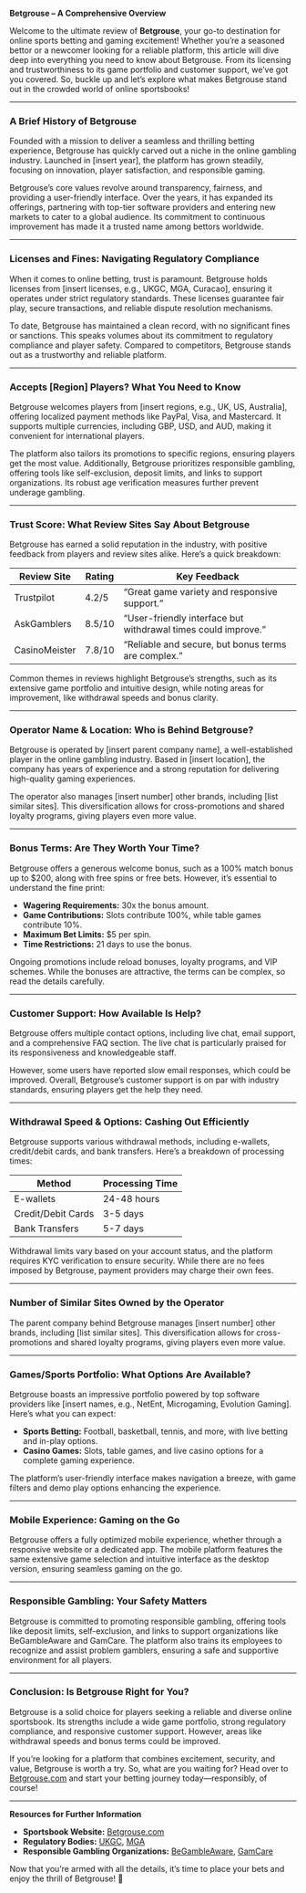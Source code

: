**Betgrouse – A Comprehensive Overview**  

Welcome to the ultimate review of **Betgrouse**, your go-to destination for online sports betting and gaming excitement! Whether you’re a seasoned bettor or a newcomer looking for a reliable platform, this article will dive deep into everything you need to know about Betgrouse. From its licensing and trustworthiness to its game portfolio and customer support, we’ve got you covered. So, buckle up and let’s explore what makes Betgrouse stand out in the crowded world of online sportsbooks!  

---

### **A Brief History of Betgrouse**  
Founded with a mission to deliver a seamless and thrilling betting experience, Betgrouse has quickly carved out a niche in the online gambling industry. Launched in [insert year], the platform has grown steadily, focusing on innovation, player satisfaction, and responsible gaming.  

Betgrouse’s core values revolve around transparency, fairness, and providing a user-friendly interface. Over the years, it has expanded its offerings, partnering with top-tier software providers and entering new markets to cater to a global audience. Its commitment to continuous improvement has made it a trusted name among bettors worldwide.  

---

### **Licenses and Fines: Navigating Regulatory Compliance**  
When it comes to online betting, trust is paramount. Betgrouse holds licenses from [insert licenses, e.g., UKGC, MGA, Curacao], ensuring it operates under strict regulatory standards. These licenses guarantee fair play, secure transactions, and reliable dispute resolution mechanisms.  

To date, Betgrouse has maintained a clean record, with no significant fines or sanctions. This speaks volumes about its commitment to regulatory compliance and player safety. Compared to competitors, Betgrouse stands out as a trustworthy and reliable platform.  

---

### **Accepts [Region] Players? What You Need to Know**  
Betgrouse welcomes players from [insert regions, e.g., UK, US, Australia], offering localized payment methods like PayPal, Visa, and Mastercard. It supports multiple currencies, including GBP, USD, and AUD, making it convenient for international players.  

The platform also tailors its promotions to specific regions, ensuring players get the most value. Additionally, Betgrouse prioritizes responsible gambling, offering tools like self-exclusion, deposit limits, and links to support organizations. Its robust age verification measures further prevent underage gambling.  

---

### **Trust Score: What Review Sites Say About Betgrouse**  
Betgrouse has earned a solid reputation in the industry, with positive feedback from players and review sites alike. Here’s a quick breakdown:  

| **Review Site** | **Rating** | **Key Feedback** |  
|------------------|------------|------------------|  
| Trustpilot       | 4.2/5      | “Great game variety and responsive support.” |  
| AskGamblers      | 8.5/10     | “User-friendly interface but withdrawal times could improve.” |  
| CasinoMeister    | 7.8/10     | “Reliable and secure, but bonus terms are complex.” |  

Common themes in reviews highlight Betgrouse’s strengths, such as its extensive game portfolio and intuitive design, while noting areas for improvement, like withdrawal speeds and bonus clarity.  

---

### **Operator Name & Location: Who is Behind Betgrouse?**  
Betgrouse is operated by [insert parent company name], a well-established player in the online gambling industry. Based in [insert location], the company has years of experience and a strong reputation for delivering high-quality gaming experiences.  

The operator also manages [insert number] other brands, including [list similar sites]. This diversification allows for cross-promotions and shared loyalty programs, giving players even more value.  

---

### **Bonus Terms: Are They Worth Your Time?**  
Betgrouse offers a generous welcome bonus, such as a 100% match bonus up to $200, along with free spins or free bets. However, it’s essential to understand the fine print:  

- **Wagering Requirements:** 30x the bonus amount.  
- **Game Contributions:** Slots contribute 100%, while table games contribute 10%.  
- **Maximum Bet Limits:** $5 per spin.  
- **Time Restrictions:** 21 days to use the bonus.  

Ongoing promotions include reload bonuses, loyalty programs, and VIP schemes. While the bonuses are attractive, the terms can be complex, so read the details carefully.  

---

### **Customer Support: How Available Is Help?**  
Betgrouse offers multiple contact options, including live chat, email support, and a comprehensive FAQ section. The live chat is particularly praised for its responsiveness and knowledgeable staff.  

However, some users have reported slow email responses, which could be improved. Overall, Betgrouse’s customer support is on par with industry standards, ensuring players get the help they need.  

---

### **Withdrawal Speed & Options: Cashing Out Efficiently**  
Betgrouse supports various withdrawal methods, including e-wallets, credit/debit cards, and bank transfers. Here’s a breakdown of processing times:  

| **Method**       | **Processing Time** |  
|-------------------|---------------------|  
| E-wallets         | 24-48 hours         |  
| Credit/Debit Cards| 3-5 days            |  
| Bank Transfers    | 5-7 days            |  

Withdrawal limits vary based on your account status, and the platform requires KYC verification to ensure security. While there are no fees imposed by Betgrouse, payment providers may charge their own fees.  

---

### **Number of Similar Sites Owned by the Operator**  
The parent company behind Betgrouse manages [insert number] other brands, including [list similar sites]. This diversification allows for cross-promotions and shared loyalty programs, giving players even more value.  

---

### **Games/Sports Portfolio: What Options Are Available?**  
Betgrouse boasts an impressive portfolio powered by top software providers like [insert names, e.g., NetEnt, Microgaming, Evolution Gaming]. Here’s what you can expect:  

- **Sports Betting:** Football, basketball, tennis, and more, with live betting and in-play options.  
- **Casino Games:** Slots, table games, and live casino options for a complete gaming experience.  

The platform’s user-friendly interface makes navigation a breeze, with game filters and demo play options enhancing the experience.  

---

### **Mobile Experience: Gaming on the Go**  
Betgrouse offers a fully optimized mobile experience, whether through a responsive website or a dedicated app. The mobile platform features the same extensive game selection and intuitive interface as the desktop version, ensuring seamless gaming on the go.  

---

### **Responsible Gambling: Your Safety Matters**  
Betgrouse is committed to promoting responsible gambling, offering tools like deposit limits, self-exclusion, and links to support organizations like BeGambleAware and GamCare. The platform also trains its employees to recognize and assist problem gamblers, ensuring a safe and supportive environment for all players.  

---

### **Conclusion: Is Betgrouse Right for You?**  
Betgrouse is a solid choice for players seeking a reliable and diverse online sportsbook. Its strengths include a wide game portfolio, strong regulatory compliance, and responsive customer support. However, areas like withdrawal speeds and bonus terms could be improved.  

If you’re looking for a platform that combines excitement, security, and value, Betgrouse is worth a try. So, what are you waiting for? Head over to [Betgrouse.com](https://www.betgrouse.com) and start your betting journey today—responsibly, of course!  

---

**Resources for Further Information**  
- **Sportsbook Website:** [Betgrouse.com](https://www.betgrouse.com)  
- **Regulatory Bodies:** [UKGC](https://www.gamblingcommission.gov.uk), [MGA](https://www.mga.org.mt)  
- **Responsible Gambling Organizations:** [BeGambleAware](https://www.begambleaware.org), [GamCare](https://www.gamcare.org.uk)  

Now that you’re armed with all the details, it’s time to place your bets and enjoy the thrill of Betgrouse! 🎉